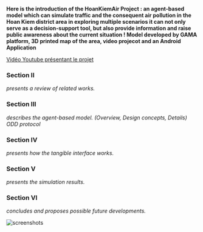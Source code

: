 **Here is the introduction of the HoanKiemAir Project : an agent-based model which can simulate traffic and the consequent air pollution in the Hoan Kiem district area
in exploring multiple scenarios
it can not only serve as a decision-support tool, but also provide information and raise public awareness about the current situation !
Model developed by GAMA platform, 3D printed map of the area, video projecot and an Android Application**

[Vidéo Youtube présentant le projet](https://www.youtube.com/watch?v=U2w0GtLHACU&ab_channel=GamaPlatform)

### Section II 
_presents a review of related works._
### Section III 
_describes the agent-based model. (Overview, Design concepts, Details) ODD protocol_
### Section IV 
_presents how the tangible interface works._
### Section V 
_presents the simulation results._
### Section VI 
_concludes and proposes possible future developments._

![screenshots](https://i.imgur.com/8mhaV0i.png)

<script src=https://github.com/WARMTeam/HoanKiemAir/blob/master/GAMA/GAMA_1.8RC2/3D%20map/16%20mai/map_split_1_1_1%20(repaired).stl</script>
